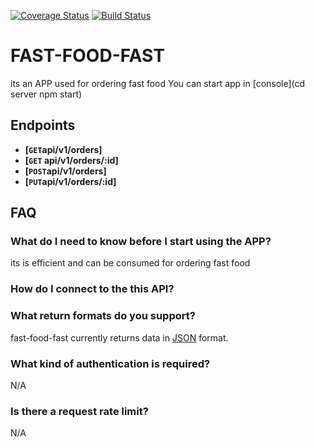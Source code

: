 
[![Coverage Status](https://coveralls.io/repos/github/akpante3/fast-food-fast/badge.svg?branch=ch-test-endpoints-%23160431153)](https://coveralls.io/github/akpante3/fast-food-fast?branch=ch-test-endpoints-%23160431153)
[![Build Status](https://travis-ci.org/akpante3/fast-food-fast.svg?branch=ch-test-endpoints-%23160431153)](https://travis-ci.org/akpante3/fast-food-fast)


# FAST-FOOD-FAST
its an APP used for ordering fast food
You can start app in [console](cd server npm start) 


## Endpoints

- **[<code>GET</code>api/v1/orders]**
- **[<code>GET</code> api/v1/orders/:id]**
- **[<code>POST</code>api/v1/orders]**
- **[<code>PUT</code>api/v1/orders/:id]**

## FAQ
### What do I need to know before I start using the APP?
its is efficient and can be consumed for ordering fast food

### How do I connect to the this API?


### What return formats do you support?
fast-food-fast currently returns data in [JSON](http://json.org/ "JSON") format.

### What kind of authentication is required?
N/A

### Is there a request rate limit?
N/A
